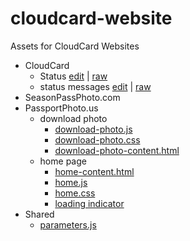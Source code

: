 # cloudcard-website

Assets for CloudCard Websites

- CloudCard
    - Status [edit](https://github.com/sharptopco/cloudcard-website/blob/gh-pages/online-photo-submission-com/status.html) | [raw](https://sharptopco.github.io/cloudcard-website/online-photo-submission-com/status.html)
    - status messages [edit](https://github.com/sharptopco/cloudcard-website/blob/gh-pages/online-photo-submission-com/status-messages-content.html) | [raw](https://sharptopco.github.io/cloudcard-website/online-photo-submission-com/status-messages-content.html)
- SeasonPassPhoto.com
- PassportPhoto.us
    - download photo
        - [download-photo.js](https://sharptopco.github.io/cloudcard-website/passport-photos-pictures/download-photo/download-photo.js)
        - [download-photo.css](https://sharptopco.github.io/cloudcard-website/passport-photos-pictures/download-photo/download-photo.css)
        - [download-photo-content.html](https://sharptopco.github.io/cloudcard-website/passport-photos-pictures/download-photo/download-photo-content.html)
    - home page
        - [home-content.html](https://sharptopco.github.io/cloudcard-website/passport-photos-pictures/home/home-content.html)
        - [home.js](https://sharptopco.github.io/cloudcard-website/passport-photos-pictures/home/home.js)
        - [home.css](https://sharptopco.github.io/cloudcard-website/passport-photos-pictures/home/home.css)
        - [loading indicator](https://sharptopco.github.io/cloudcard-website/passport-photo-pictures/home/spin-1.1s-200px.gif)
- Shared
    - [parameters.js](https://sharptopco.github.io/cloudcard-website/shared/parameters.js)
    
